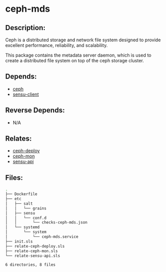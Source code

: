 # ceph-mds

## Description:

Ceph is a distributed storage and network file system designed to provide excellent performance, reliability, and scalability.

This package contains the metadata server daemon, which is used to create a distributed file system on top of the ceph storage cluster.

## Depends:

  -  [ceph](salt/ceph)
  -  [sensu-client](salt/sensu-client)

## Reverse Depends:

  -  N/A

## Relates:

  -  [ceph-deploy](salt/ceph-deploy)
  -  [ceph-mon](salt/ceph-mon)
  -  [sensu-api](salt/sensu-api)

## Files:

```bash
.
├── Dockerfile
├── etc
│   ├── salt
│   │   └── grains
│   ├── sensu
│   │   └── conf.d
│   │       └── checks-ceph-mds.json
│   └── systemd
│       └── system
│           └── ceph-mds.service
├── init.sls
├── relate-ceph-deploy.sls
├── relate-ceph-mon.sls
└── relate-sensu-api.sls

6 directories, 8 files
```
